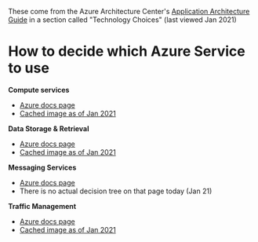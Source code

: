 These come from the Azure Architecture Center's [Application Architecture Guide](https://docs.microsoft.com/en-us/azure/architecture/guide/) in a section called "Technology Choices" (last viewed Jan 2021)

# How to decide which Azure Service to use

**Compute services**
- [Azure docs page](https://docs.microsoft.com/en-us/azure/architecture/guide/technology-choices/compute-decision-tree)
- [Cached image as of Jan 2021](https://i.imgur.com/qtANmSk.png)

**Data Storage & Retrieval**
- [Azure docs page](https://docs.microsoft.com/en-us/azure/architecture/guide/technology-choices/data-store-decision-tree)
- [Cached image as of Jan 2021](https://i.imgur.com/DNntRZr.png)

**Messaging Services**
- [Azure docs page](https://docs.microsoft.com/en-us/azure/architecture/guide/technology-choices/messaging)
- There is no actual decision tree on that page today (Jan 21)

**Traffic Management**
- [Azure docs page](https://docs.microsoft.com/en-us/azure/architecture/guide/technology-choices/load-balancing-overview)
- [Cached image as of Jan 2021](https://i.imgur.com/3Znl7dD.png)

